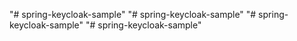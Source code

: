 "# spring-keycloak-sample" 
"# spring-keycloak-sample" 
"# spring-keycloak-sample" 
"# spring-keycloak-sample" 
